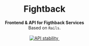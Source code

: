 <h1 align="center">Fightback</h1>

<div align="center">
  <strong>Frontend & API for Figthback Services</strong>
</div>
<div align="center">
  Based on <code>Rails</code>.
</div>

<br />

<div align="center">
  <!-- Stability -->
  <a href="https://nodejs.org/api/documentation.html#documentation_stability_index">
    <img src="https://img.shields.io/badge/stability-experimental-orange.svg?style=flat-square"
      alt="API stability" />
  </a>

  <!-- Python !-->
  <img src="https://img.shields.io/badge/platform-linux%2C%20osx-lightgrey.svg?style=flat-square" alt="">
</div>
